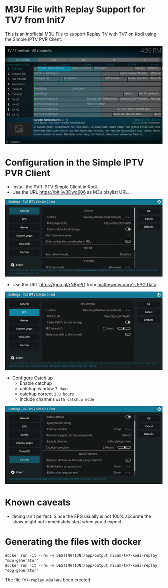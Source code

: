 M3U File with Replay Support for TV7 from Init7
===============================================

This is an inofficial M3U File to support Replay TV with TV7 on Kodi using the Simple IPTV PVR Client.

![replay-demo](./images/replay-demo.png)


# Configuration in the Simple IPTV PVR Client

* Install the PVR IPTV Simple Client in Kodi.
* Use the URL https://bit.ly/3Dwd606 as M3u playlist URL.

![general](./images/general.png)

* Use the URL https://goo.gl/rNBpPG from [mathewmeconry's EPG Data](https://github.com/mathewmeconry/TV7_EPG_Data)

![general](./images/epg.png)

* Configure Catch up
  * Enable catchup
  * catchup window `7 days`
  * catchup correct `2.0 hours`
  * include channels `with catchup mode`

![general](./images/catchup.png)

# Known caveats
* timing isn't perfect: Since the EPG usually is not 100% accurate the show might not immediately start when you'd expect.

# Generating the files with docker

    docker run -it --rm -v DESTINATION:/app/output nicam/tv7-kodi-replay "m3u-generator"
    docker run -it --rm -v DESTINATION:/app/output nicam/tv7-kodi-replay "epg-generator"


The file `TV7-replay.m3u` has been created.